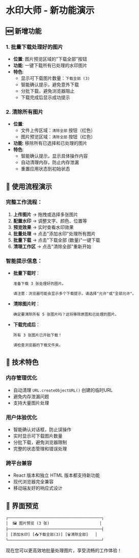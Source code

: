 # 水印大师 - 新功能演示

## 🆕 新增功能

### 1. 批量下载处理好的图片
- **位置**: 图片预览区域的"下载全部"按钮
- **功能**: 一键下载所有已处理的水印图片
- **特色**:
  - 显示可下载图片数量：`下载全部 (3)` 
  - 智能确认提示，避免意外下载
  - 分批下载，避免浏览器阻止
  - 下载完成后显示成功提示

### 2. 清除所有图片
- **位置**: 
  - 文件上传区域：`清除全部` 按钮（红色）
  - 图片预览区域：`清除全部` 按钮（红色）
- **功能**: 移除所有已选择和已处理的图片
- **特色**:
  - 智能确认提示，显示具体操作内容
  - 自动清理内存，防止内存泄漏
  - 重置应用状态到初始状态

## 🎯 使用流程演示

### 完整工作流程：
1. **上传图片** → 拖拽或选择多张图片
2. **配置水印** → 调整文字、颜色、位置等
3. **预览效果** → 实时查看水印效果
4. **批量处理** → 点击"添加水印"处理所有图片
5. **批量下载** → 点击"下载全部 (数量)"一键下载
6. **清理工作区** → 点击"清除全部"重新开始

### 智能提示信息：
- **批量下载时**：
  ```
  准备下载 3 张处理好的图片。
  
  请注意：浏览器可能会显示多个下载提示，请选择"允许"或"全部允许"。
  ```

- **清除图片时**：
  ```
  确定要清除所有 5 张图片吗？这将移除原图和已处理的图片。
  ```

- **下载完成后**：
  ```
  所有 3 张图片已开始下载！
  
  请检查浏览器的下载文件夹。
  ```

## 🔧 技术特色

### 内存管理优化
- 自动清理 `URL.createObjectURL()` 创建的临时URL
- 避免内存泄漏问题
- 支持大量图片处理

### 用户体验优化
- 智能确认对话框，防止误操作
- 实时显示可下载图片数量
- 分批下载，避免浏览器限制
- 完整的状态管理和错误处理

### 跨平台兼容
- React 版本和独立 HTML 版本都支持新功能
- 现代浏览器完全兼容
- 移动端友好的响应式设计

## 📱 界面预览

```
┌─────────────────────────────────────────┐
│  🖼️ 图片预览 (3 张)                      │
├─────────────────────────────────────────┤
│ [添加水印] [📥下载全部(3)] [🗑️清除全部]   │
└─────────────────────────────────────────┘
```

现在您可以更高效地批量处理图片，享受流畅的工作体验！